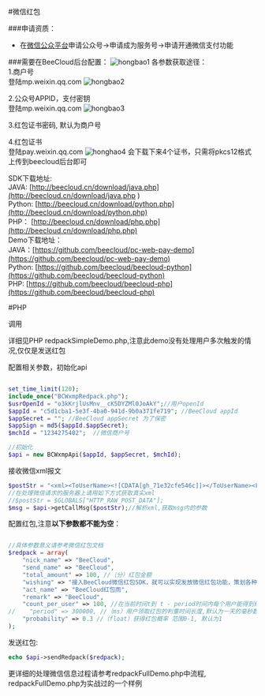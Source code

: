 #微信红包

###申请资质：

* 在[微信公众平台](https://mp.wexin.qq.com)申请公众号->申请成为服务号->申请开通微信支付功能

###需要在BeeCloud后台配置：
![hongbao1](http://beeclouddoc.qiniudn.com/红包1.png)
各参数获取途径：  
1.商户号  
登陆mp.weixin.qq.com
![hongbao2](http://beeclouddoc.qiniudn.com/红包2.png)

2.公众号APPID，支付密钥  
登陆mp.weixin.qq.com
![hongbao3](http://beeclouddoc.qiniudn.com/红包3.png) 

3.红包证书密码, 默认为商户号

4.红包证书  
登陆pay.weixin.qq.com
![honghao4](http://beeclouddoc.qiniudn.com/红包4.png)
会下载下来4个证书，只需将pkcs12格式上传到beecloud后台即可

SDK下载地址:   
JAVA:  [http://beecloud.cn/download/java.php](http://beecloud.cn/download/java.php )   
Python: [http://beecloud.cn/download/python.php](http://beecloud.cn/download/python.php)   
PHP： [http://beecloud.cn/download/php.php](http://beecloud.cn/download/php.php)   
Demo下载地址：  
JAVA：[https://github.com/beecloud/pc-web-pay-demo](https://github.com/beecloud/pc-web-pay-demo)   
Python: [https://github.com/beecloud/beecloud-python](https://github.com/beecloud/beecloud-python)   
PHP:  [https://github.com/beecloud/beecloud-php](https://github.com/beecloud/beecloud-php)  

#PHP

调用

详细见PHP redpackSimpleDemo.php,注意此demo没有处理用户多次触发的情况,仅仅是发送红包

配置相关参数，初始化api

```php

set_time_limit(120);
include_once("BCWxmpRedpack.php");
$usrOpenId = "o3kKrjlUsMnv__cK5DYZMl0JoAkY";//用户openId
$appId = "c5d1cba1-5e3f-4ba0-941d-9b0a371fe719"; //BeeCloud appId
$appSecret = ""; //BeeCloud appSecret 为了保密
$appSign = md5($appId.$appSecret);
$mchId = "1234275402";  //微信商户号

//初始化
$api = new BCWxmpApi($appId, $appSecret, $mchId);

```

接收微信xml报文
```php
$postStr = "<xml><ToUserName><![CDATA[gh_71e32cfe546c]]></ToUserName><FromUserName><![CDATA[o3kKrjlUsMnv__cK5DYZMl0JoAkY]]></FromUserName><CreateTime>1429494041</CreateTime><MsgType><![CDATA[text]]></MsgType><Content><![CDATA[抢红包]]></Content><MsgId>6139023951558013395</MsgId></xml>";
//在处理微信请求的服务器上请用如下方式获取真实xml
//$postStr = $GLOBALS["HTTP_RAW_POST_DATA"];
$msg = $api->getCallMsg($postStr);//解析xml,获取msg内的参数
```


配置红包,注意**以下参数都不能为空**：


```php

//具体参数意义请参考微信红包文档
$redpack = array(
    "nick_name" => "BeeCloud",
    "send_name" => "BeeCloud",
    "total_amount" => 100, //（分）红包金额
    "wishing" => "接入BeeCloud微信红包SDK，就可以实现发放微信红包功能，策划各种脑洞大开的粉丝活动啦！",
    "act_name" => "BeeCloud红包雨",
    "remark" => "BeeCloud",
    "count_per_user" => 100, //在当前时间t到 t - period时间内每个用户能得到红包个数上限(选填，默认为1)
//    "period" => 300000, //（ms）用户领取红包的判重时间长度,默认为一天的毫秒数
    "probability" => 0.3 //（float）获得红包概率 范围0-1, 默认为1
);    
```

发送红包:

~~~php
echo $api->sendRedpack($redpack);
~~~


更详细的处理微信信息过程请参考redpackFullDemo.php中流程, redpackFullDemo.php为实战过的一个样例